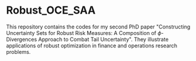 # Robust_OCE_SAA

This repository contains the codes for my second PhD paper "Constructing Uncertainty Sets for Robust Risk Measures: A Composition of $\phi$-Divergences Approach to Combat Tail Uncertainty". They illustrate applications of robust optimization in finance and operations research problems.
